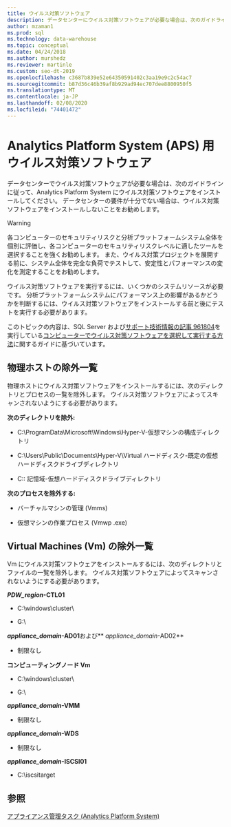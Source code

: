 ```yaml
---
title: ウイルス対策ソフトウェア
description: データセンターにウイルス対策ソフトウェアが必要な場合は、次のガイドラインに従って、Analytics Platform System (APS) にウイルス対策ソフトウェアをインストールしてください。 データセンターの要件が十分でない場合は、ウイルス対策ソフトウェアをインストールしないことをお勧めします。
author: mzaman1
ms.prod: sql
ms.technology: data-warehouse
ms.topic: conceptual
ms.date: 04/24/2018
ms.author: murshedz
ms.reviewer: martinle
ms.custom: seo-dt-2019
ms.openlocfilehash: c3687b839e52e64350591402c3aa19e9c2c54ac7
ms.sourcegitcommit: b87d36c46b39af8b929ad94ec707dee8800950f5
ms.translationtype: MT
ms.contentlocale: ja-JP
ms.lasthandoff: 02/08/2020
ms.locfileid: "74401472"
---
```

# <a name="antivirus-software-for-analytics-platform-system-aps"></a>Analytics Platform System (APS) 用ウイルス対策ソフトウェア
データセンターでウイルス対策ソフトウェアが必要な場合は、次のガイドラインに従って、Analytics Platform System にウイルス対策ソフトウェアをインストールしてください。 データセンターの要件が十分でない場合は、ウイルス対策ソフトウェアをインストールしないことをお勧めします。  
  
> [!WARNING]  
> 各コンピューターのセキュリティリスクと分析プラットフォームシステム全体を個別に評価し、各コンピューターのセキュリティリスクレベルに適したツールを選択することを強くお勧めします。 また、ウイルス対策プロジェクトを展開する前に、システム全体を完全な負荷でテストして、安定性とパフォーマンスの変化を測定することをお勧めします。  
>   
> ウイルス対策ソフトウェアを実行するには、いくつかのシステムリソースが必要です。 分析プラットフォームシステムにパフォーマンス上の影響があるかどうかを判断するには、ウイルス対策ソフトウェアをインストールする前と後にテストを実行する必要があります。  
  
このトピックの内容は、SQL Server および[サポート技術情報の記事 961804](https://support.microsoft.com/kb/961804/en-us)を実行している[コンピューターでウイルス対策ソフトウェアを選択して実行する方法](https://support.microsoft.com/kb/309422)に関するガイドに基づいています。  
  
## <a name="exclusion-list-for-physical-hosts"></a>物理ホストの除外一覧  
物理ホストにウイルス対策ソフトウェアをインストールするには、次のディレクトリとプロセスの一覧を除外します。 ウイルス対策ソフトウェアによってスキャンされないようにする必要があります。  
  
**次のディレクトリを除外:**  
  
-   C:\ProgramData\Microsoft\Windows\Hyper-V-仮想マシンの構成ディレクトリ  
  
-   C:\Users\Public\Documents\Hyper-V\Virtual ハードディスク-既定の仮想ハードディスクドライブディレクトリ  
  
-   C:\: 記憶域-仮想ハードディスクドライブディレクトリ  
  
**次のプロセスを除外する:**  
  
-   バーチャルマシンの管理 (Vmms)  
  
-   仮想マシンの作業プロセス (Vmwp .exe)  
  
## <a name="exclusion-list-for-virtual-machines-vms"></a>Virtual Machines (Vm) の除外一覧  
Vm にウイルス対策ソフトウェアをインストールするには、次のディレクトリとファイルの一覧を除外します。 ウイルス対策ソフトウェアによってスキャンされないようにする必要があります。  
  
**_PDW_region_-CTL01**  
  
-   C:\windows\cluster\  
  
-   G:\  
  
**_appliance_domain_-AD01**および** _appliance_domain_-AD02**  
  
-   制限なし  
  
**コンピューティングノード Vm**  
  
-   C:\windows\cluster\  
  
-   G:\  
  
**_appliance_domain_-VMM**  
  
-   制限なし  
  
**_appliance_domain_-WDS**  
  
-   制限なし  
  
**_appliance_domain_-ISCSI01**  
  
-   C:\iscsitarget  
  
## <a name="see-also"></a>参照  
[アプライアンス管理タスク &#40;Analytics Platform System&#41;](appliance-management-tasks.md)  
  
